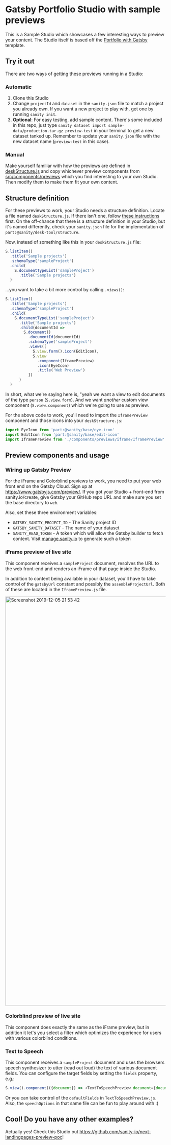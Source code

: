 # Gatsby Portfolio Studio with sample previews

This is a Sample Studio which showcases a few interesting ways to preview your content. The Studio itself is based off the [Portfolio with Gatsby](https://www.sanity.io/create/?template=sanity-io%2Fsanity-template-gatsby-portfolio) template.

## Try it out

There are two ways of getting these previews running in a Studio:

### Automatic

1. Clone this Studio
2. Change `projectId` and `dataset` in the `sanity.json` file to match a project you already own. If you want a new project to play with, get one by running `sanity init`.
3. **Optional**: For easy testing, add sample content. There's some included in this repo, just type `sanity dataset import sample-data/production.tar.gz preview-test` in your terminal to get a new dataset tanked up. Remember to update your `sanity.json` file with the new dataset name (`preview-test` in this case).

### Manual

Make yourself familiar with how the previews are defined in [deskStructure.js](./src/deskStructure.js) and copy whichever preview components from [src/components/previews](./src/components/previews) which you find interesting to your own Studio. Then modify them to make them fit your own content.


## Structure definition

For these previews to work, your Studio needs a structure definition. Locate a file named `deskStructure.js`. If there isn't one, follow [these instructions](https://www.sanity.io/docs/how-it-works) first. On the off-chance that there is a structure definition in your Studio, but it's named differently, check your `sanity.json` file for the implementation of `part:@sanity/desk-tool/structure`.

Now, instead of something like this in your `deskStructure.js` file:

```js
S.listItem()
  .title('Sample projects')
  .schemaType('sampleProject')
  .child(
    S.documentTypeList('sampleProject')
      .title('Sample projects')
  )
```

...you want to take a bit more control by calling `.views()`:

```js
S.listItem()
  .title('Sample projects')
  .schemaType('sampleProject')
  .child(
    S.documentTypeList('sampleProject')
      .title('Sample projects')
      .child(documentId =>
        S.document()
          .documentId(documentId)
          .schemaType('sampleProject')
          .views([
            S.view.form().icon(EditIcon),
            S.view
              .component(IframePreview)
              .icon(EyeIcon)
              .title('Web Preview')
          ])
      )
  )
```

In short, what we're saying here is, "yeah we want a view to edit documents of the type `person` (`S.view.form`). And we want _another_ custom view component (`S.view.component`) which we're going to use as preview.

For the above code to work, you'll need to import the `IframePreview` component and those icons into your `deskStructure.js`:

```js
import EyeIcon from 'part:@sanity/base/eye-icon'
import EditIcon from 'part:@sanity/base/edit-icon'
import IframePreview from './components/previews/iframe/IframePreview'
```

## Preview components and usage

### Wiring up Gatsby Preview

For the iFrame and Colorblind previews to work, you need to put your web front end on the Gatsby Cloud. Sign up at https://www.gatsbyjs.com/preview/. If you got your Studio + front-end from sanity.io/create, give Gatsby your GitHub repo URL and make sure you set the base directory to `web`.

Also, set these three environment variables:
- `GATSBY_SANITY_PROJECT_ID` - The Sanity project ID
- `GATSBY_SANITY_DATASET` - The name of your dataset
- `SANITY_READ_TOKEN` - A token which will allow the Gatsby builder to fetch content. Visit [manage.sanity.io](https://manage.sanity.io) to generate such a token

### iFrame preview of live site

This component receives a `sampleProject` document, resolves the URL to the web front-end and renders an iFrame of that page inside the Studio.

In addition to content being available in your dataset, you'll have to take control of the `gatsbyUrl` constant and possibly the `assembleProjectUrl`. Both of these are located in the `IframePreview.js` file.

<img width="1281" alt="Screenshot 2019-12-05 21 53 42" src="https://user-images.githubusercontent.com/134077/70273965-2967d480-17a3-11ea-819d-2adb7d3801a6.png">

### Colorblind preview of live site

This component does exactly the same as the iFrame preview, but in addition it let's you select a filter which optimizes the experience for users with various colorblind conditions.

### Text to Speech

This component receives a `sampleProject` document and uses the browsers speech synthesizer to utter (read out loud) the text of various document fields. You can configure the target fields by setting the `fields` property, e.g.:

```js
S.view().component(({document}) => <TextToSpeechPreview document={document} fields={['title', 'description']} />)
```

Or you can take control of the `defaultFields` in `TextToSpeechPreview.js`. Also, the `speechOptions` in that same file can be fun to play around with :)


## Cool! Do you have any other examples?

Actually yes! Check this Studio out https://github.com/sanity-io/next-landingpages-preview-poc!

